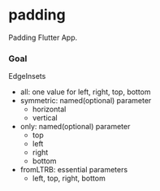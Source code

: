 # padding

Padding Flutter App.

### Goal

EdgeInsets
- all: one value for left, right, top, bottom
- symmetric: named(optional) parameter
  - horizontal
  - vertical
- only: named(optional) parameter
  - top
  - left
  - right
  - bottom
- fromLTRB: essential parameters
  - left, top, right, bottom
